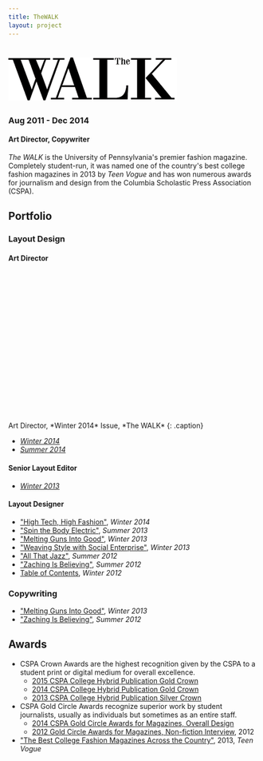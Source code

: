 ```yaml
---
title: TheWALK
layout: project
---
```

# ![The WALK][17]
### Aug 2011 - Dec 2014
#### Art Director, Copywriter

*The WALK* is the University of Pennsylvania's premier fashion magazine. Completely student-run, it was named one of the country's best college fashion magazines in 2013 by *Teen Vogue* and has won numerous awards for journalism and design from the Columbia Scholastic Press Association (CSPA).

## Portfolio

### Layout Design

#### Art Director

<div data-configid="31926889/55818311" style="width:100%; height:300px;" class="issuuembed"></div>
<script type="text/javascript" src="//e.issuu.com/embed.js" async="true"></script>
Art Director, *Winter 2014* Issue, *The WALK*
{: .caption}

- [*Winter 2014*][4]
- [*Summer 2014*][5]

#### Senior Layout Editor
- [*Winter 2013*][14]

#### Layout Designer
- ["High Tech, High Fashion"][16], *Winter 2014*
- ["Spin the Body Electric"][15], *Summer 2013*
- ["Melting Guns Into Good"][6], *Winter 2013*
- ["Weaving Style with Social Enterprise"][7], *Winter 2013*
- ["All That Jazz"][10], *Summer 2012*
- ["Zaching Is Believing"][11], *Summer 2012*
- [Table of Contents][9], *Winter 2012*

### Copywriting

- ["Melting Guns Into Good"][6], *Winter 2013*
- ["Zaching Is Believing"][11], *Summer 2012*

## Awards

- CSPA Crown Awards are the highest recognition given by the CSPA to a student print or digital medium for overall excellence.
  - [2015 CSPA College Hybrid Publication Gold Crown][1]
  - [2014 CSPA College Hybrid Publication Gold Crown][12]
  - [2013 CSPA College Hybrid Publication Silver Crown][13]
- CSPA Gold Circle Awards recognize superior work by student journalists, usually as individuals but sometimes as an entire staff.
  - [2014 CSPA Gold Circle Awards for Magazines, Overall Design][2]
  - [2012 Gold Circle Awards for Magazines, Non-fiction Interview][3], 2012
- ["The Best College Fashion Magazines Across the Country"][8], 2013, *Teen Vogue*

[1]: http://cspa.columbia.edu/recepient-lists/2015-awards-student-work-crown-awards-collegiate-recipients
[2]: http://cspa.columbia.edu/recepient-lists/2014-awards-student-work-gold-circle-awards-collegiate-recipients
[3]: http://cspa.columbia.edu/recepient-lists/2012-awards-student-work-gold-circle-awards-collegiate-recipients
[4]: https://issuu.com/thewalkmagazine/docs/the_walk_winter_2014_final_for_issu_57ac008c3d39d3
[5]: https://issuu.com/thewalkmagazine/docs/summer2013
[6]: https://issuu.com/thewalkmagazine/docs/winter2013/24
[7]: https://issuu.com/thewalkmagazine/docs/winter2013/50
[8]: https://www.teenvogue.com/gallery/college-fashion-magazines
[9]: https://issuu.com/thewalkmagazine/docs/winter2012/4
[10]: https://issuu.com/thewalkmagazine/docs/summer2012/10
[11]: https://issuu.com/thewalkmagazine/docs/summer2012/16
[12]: http://cspa.columbia.edu/recepient-lists/2014-awards-student-work-crown-awards-collegiate-recipients
[13]: http://cspa.columbia.edu/recepient-lists/2013-awards-student-work-crown-awards-collegiate-recipients-0
[14]: https://issuu.com/thewalkmagazine/docs/winter2013
[15]: https://issuu.com/thewalkmagazine/docs/summer2013/10
[16]: https://issuu.com/thewalkmagazine/docs/the_walk_winter_2014_final_for_issu_57ac008c3d39d3/38
[17]: /assets/images/walk-logo.png
